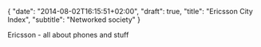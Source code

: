 {
   "date": "2014-08-02T16:15:51+02:00",
   "draft": true,
   "title": "Ericsson City Index",
   "subtitle": "Networked society"
}

Ericsson - all about phones and stuff

